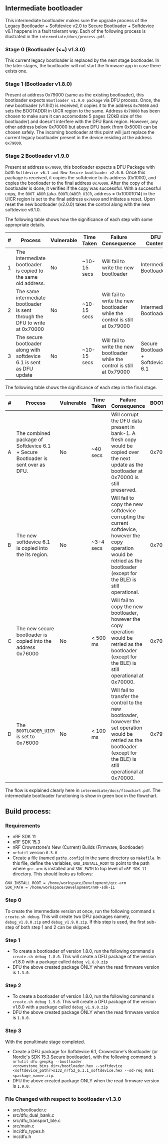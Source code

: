 ## Intermediate bootloader

This intermediate bootloader makes sure the upgrade process of the Legacy Bootloader + Softdevice v2.0 to Secure Bootloader + Softdevice v6.1 happens in a fault tolerant way. Each of the following process is illustrated in the `intermediate/docs/process.pdf`.

### Stage 0 (Bootloader (<=) v1.3.0)
This current legacy bootloader is replaced by the next stage bootloader. In the later stages, the bootloader will not start the firmware app in case there exists one.

### Stage 1 (Bootloader v1.8.0)	
Present at address 0x79000 (same as the existing bootloader), this bootloader expects `Bootloader v1.9.0 package` via DFU process. Once, the new bootloader (v1.9.0) is received, it copies it to the address `0x70000` and sets the BOOTADDR in UICR region to the same. Address `0x70000` has been chosen to make sure it can accomodate 5 pages (20kB size of the bootloader) and doesn't interfere with the DFU Bank region. However, any other address below 0x70000 but above DFU bank (from 0x5000) can be chosen safely. The incoming bootloader at this point will just replace the current legacy bootloader present in the device residing at the address `0x79000`.

### Stage 2 Bootloader v1.9.0
Present at address `0x70000`, this bootloader expects a DFU Package with both `Softdevice v6.1 and New Secure bootloader v2.0.0`. Once this package is received, it copies the softdevice to its address (0x1000), and copies the bootloader to the final address `0x76000`. After the copy of the bootloader is done, it verifies if the copy was successful. With a successful copy, the `BOOT_ADDR` (aka. `BOOTLOADER_UICR`, address = 0x10001014) in the UICR region is set to the final address `0x76000` and initiates a reset. Upon reset the new bootloader (v2.0.0) takes the control along with the new softdevice v6.1.0.

The following table shows how the significance of each step with some appropriate details.

| # | Process   | Vulnerable | Time Taken | Failure Consequence | DFU Content |  DFU BL Addr. |
|---|-----------|------------|------------|---------------------|----------|--------------|
| 1 | The intermediate bootloader is copied to the same old address. | No | ~10-15 secs | Will fail to write the new bootloader | Intermediate Bootloader | 0x79000 |
| 2 | The same intermediate bootloader is sent through the DFU to write at 0x70000 | No       | ~10-15 secs | Will fail to write the new bootloader while the control is still at 0x79000 | Intermediate Bootloader | 0x70000 |
| 3 | The secure bootloader along with softdevice 6.1 is sent as DFU update | No       | ~10-15 secs | Will fail to write the new bootloader while the control is still at 0x79000 | Secure Bootloader + Softdevice 6.1 | 0x70000 |


The following table shows the significance of each step in the final stage.

| # | Process   | Vulnerable | Time Taken | Failure Consequence |  BOOTLOADER_UICR |
|---|-----------|------------|------------|---------------------|-------------------|
| A | The combined package of Softdevice 6.1 + Secure Bootloader is sent over as DFU. | No       | ~40 secs | Will corrupt the DFU data present in bank-1. A fresh copy would be copied over the next update as the bootloader at 0x70000 is still preserved. | 0x70000 |
| B | The new softdevice 6.1 is copied into the its region. | No       | ~3-4 secs | Will fail to copy the new softdevice corrupting the current softdevice, however the copy operation would be retried as the bootloader (except for the BLE) is still operational. |  0x70000 |
| C | The new secure bootloader is copied into the address 0x76000 | No       | < 500 ms | Will fail to copy the new bootloader, however the copy operation would be retried as the bootloader (except for the BLE) is still operational at 0x70000. |  0x70000 |
| D | The `BOOTLOADER_UICR` is set to 0x76000 | No       | < 100 ms | Will fail to transfer the control to the new bootloader, however the set operation would be retried as the bootloader (except for the BLE) is still operational at 0x70000. |  0x79000 |

The flow is explained clearly here in `intermediate/docs/flowchart.pdf`. The intermediate bootloader functioning is show in green box in the flowchart.

## Build process:

### Requirements

* nRF SDK 11
* nRF SDK 15.3
* nRF Crownstone's New (Current) Builds (Firmware, Bootloader)
* `nrfutil` version `0.3.0`
* Create a file (named `paths.config`) in the same directory as `Makefile`. In this file, define the variables, `GNU_INSTALL_ROOT` to point to the path where `gcc-arm` is installed and `SDK_PATH` to top level of `nRF SDK 11` directory. This should looks as follows:
```
GNU_INSTALL_ROOT = /home/workspace/Development/gcc-arm
SDK_PATH = /home/workspace/Development/nRF-sdk-11
```

### Step 0

To create the intermediate version at once, run the following command `$ create.sh debug`. This will create two DFU packages namely, `debug_v1.8.0.zip` and `debug_v1.9.0.zip`. If this step is used, the first sub-step of both step 1 and 2 can be skipped.

### Step 1

* To create a bootloader of version 1.8.0, run the following command `$ create.sh debug 1.8.0`. This will create a DFU package of the version v1.8.0 with a package called `debug_v1.8.0.zip`
* DFU the above created package ONLY when the read firmware version is `1.3.0`.

### Step 2

* To create a bootloader of version 1.8.0, run the following command `$ create.sh debug 1.9.0`. This will create a DFU package of the version v1.8.0 with a package called `debug_v1.9.0.zip`
* DFU the above created package ONLY when the read firmware version is `1.8.0`.

### Step 3

With the penultimate stage completed.
* Create a DFU package for Softdevice 6.1, Crownstone's Bootloader (or Nordic's SDK 15.3 Secure bootloader), with the following command: `$ nrfutil dfu genpkg --bootloader <crownstone_bins_dir>/bootloader.hex --softdevice <softdevice_path/>s132_nrf52_6.1.1_softdevice.hex --sd-req 0x81 <package_name>.zip`.
* DFU the above created package ONLY when the read firmware version is `1.9.0`.

### File Changed with respect to bootloader v1.3.0
* src/bootloader.c
* src/dfu_dual_bank.c
* src/dfu_transport_ble.c
* src/main.c
* inc/dfu_types.h
* inc/dfu.h
